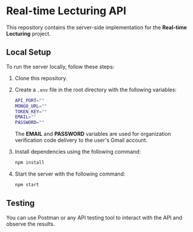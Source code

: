 # Real-time Lecturing API

This repository contains the server-side implementation for the **Real-time Lecturing** project.

## Local Setup

To run the server locally, follow these steps:

1. Clone this repository.

2. Create a `.env` file in the root directory with the following variables:

   ```Bash
   API_PORT=""
   MONGO_URL=""
   TOKEN_KEY=""
   EMAIL=""
   PASSWORD=""
   ```
   The **EMAIL** and **PASSWORD** variables are used for organization verification code delivery to the user's Gmail account.

3. Install dependencies using the following command:
   
   ```Bash
   npm install
   ```
4. Start the server with the following command:
   
   ```Bash
   npm start
   ```
## Testing
You can use Postman or any API testing tool to interact with the API and observe the results.